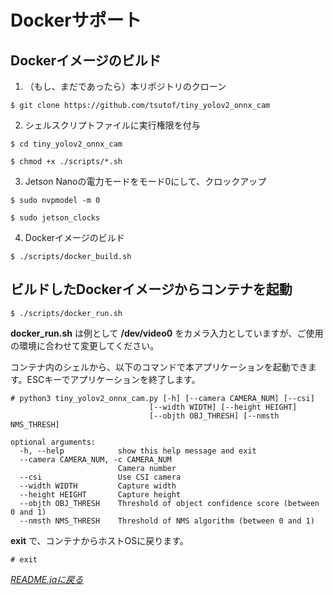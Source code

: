 # Dockerサポート

## Dockerイメージのビルド

1. （もし、まだであったら）本リポジトリのクローン
```
$ git clone https://github.com/tsutof/tiny_yolov2_onnx_cam
```
2. シェルスクリプトファイルに実行権限を付与
```
$ cd tiny_yolov2_onnx_cam

$ chmod +x ./scripts/*.sh
```
3. Jetson Nanoの電力モードをモード0にして、クロックアップ
```
$ sudo nvpmodel -m 0

$ sudo jetson_clocks
```
4. Dockerイメージのビルド
```
$ ./scripts/docker_build.sh
```

## ビルドしたDockerイメージからコンテナを起動

```
$ ./scripts/docker_run.sh
```
**docker_run.sh** は例として **/dev/video0** をカメラ入力としていますが、ご使用の環境に合わせて変更してください。

コンテナ内のシェルから、以下のコマンドで本アプリケーションを起動できます。ESCキーでアプリケーションを終了します。

```
# python3 tiny_yolov2_onnx_cam.py [-h] [--camera CAMERA_NUM] [--csi]
                               [--width WIDTH] [--height HEIGHT]
                               [--objth OBJ_THRESH] [--nmsth NMS_THRESH]

optional arguments:
  -h, --help            show this help message and exit
  --camera CAMERA_NUM, -c CAMERA_NUM
                        Camera number
  --csi                 Use CSI camera
  --width WIDTH         Capture width
  --height HEIGHT       Capture height
  --objth OBJ_THRESH    Threshold of object confidence score (between 0 and 1)
  --nmsth NMS_THRESH    Threshold of NMS algorithm (between 0 and 1)
```

**exit** で、コンテナからホストOSに戻ります。
```
# exit
```

*[README.jaに戻る](../README.ja.md)*
